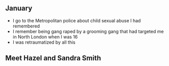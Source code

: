 ## January

- I go to the Metropolitan police about child sexual abuse I had remembered
- I remember being gang raped by a grooming gang that had targeted me in North London when I was 16
- I was retraumatized by all this

## Meet Hazel and Sandra Smith